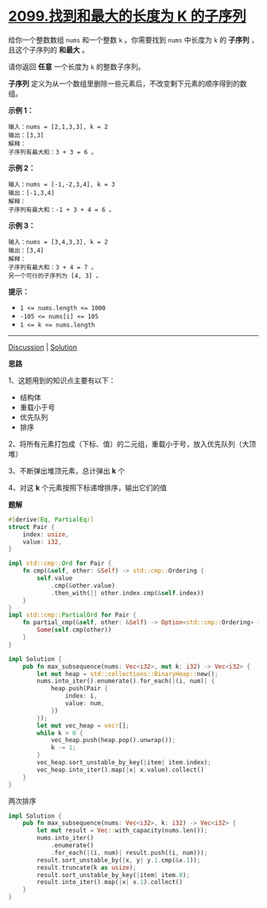 # [2099.找到和最大的长度为 K 的子序列](https://leetcode.cn/problems/find-subsequence-of-length-k-with-the-largest-sum/description/)

给你一个整数数组 `nums` 和一个整数 `k` 。你需要找到 `nums` 中长度为 `k` 的 **子序列** ，且这个子序列的 **和最大** 。

请你返回 **任意** 一个长度为 `k` 的整数子序列。

**子序列** 定义为从一个数组里删除一些元素后，不改变剩下元素的顺序得到的数组。

 

**示例 1：**

```
输入：nums = [2,1,3,3], k = 2
输出：[3,3]
解释：
子序列有最大和：3 + 3 = 6 。
```

**示例 2：**

```
输入：nums = [-1,-2,3,4], k = 3
输出：[-1,3,4]
解释：
子序列有最大和：-1 + 3 + 4 = 6 。
```

**示例 3：**

```
输入：nums = [3,4,3,3], k = 2
输出：[3,4]
解释：
子序列有最大和：3 + 4 = 7 。
另一个可行的子序列为 [4, 3] 。
```

 

**提示：**

- `1 <= nums.length <= 1000`
- `-105 <= nums[i] <= 105`
- `1 <= k <= nums.length`

------

[Discussion](https://leetcode.cn/problems/find-subsequence-of-length-k-with-the-largest-sum/comments/) | [Solution](https://leetcode.cn/problems/find-subsequence-of-length-k-with-the-largest-sum/solution/)

**思路**

1、这题用到的知识点主要有以下：

- 结构体
- 重载小于号
- 优先队列
- 排序

2、将所有元素打包成（下标、值）的二元组，重载小于号，放入优先队列（大顶堆）

3、不断弹出堆顶元素，总计弹出 **k** 个

4、对这 **k** 个元素按照下标递增排序，输出它们的值

**题解**

```rust
#[derive(Eq, PartialEq)]
struct Pair {
    index: usize,
    value: i32,
}

impl std::cmp::Ord for Pair {
    fn cmp(&self, other: &Self) -> std::cmp::Ordering {
        self.value
            .cmp(&other.value)
            .then_with(|| other.index.cmp(&self.index))
    }
}
impl std::cmp::PartialOrd for Pair {
    fn partial_cmp(&self, other: &Self) -> Option<std::cmp::Ordering> {
        Some(self.cmp(other))
    }
}

impl Solution {
    pub fn max_subsequence(nums: Vec<i32>, mut k: i32) -> Vec<i32> {
        let mut heap = std::collections::BinaryHeap::new();
        nums.into_iter().enumerate().for_each(|(i, num)| {
            heap.push(Pair {
                index: i,
                value: num,
            })
        });
        let mut vec_heap = vec![];
        while k > 0 {
            vec_heap.push(heap.pop().unwrap());
            k -= 1;
        }
        vec_heap.sort_unstable_by_key(|item| item.index);
        vec_heap.into_iter().map(|x| x.value).collect()
    }
}
```

两次排序

```rust
impl Solution {
    pub fn max_subsequence(nums: Vec<i32>, k: i32) -> Vec<i32> {
        let mut result = Vec::with_capacity(nums.len());
        nums.into_iter()
            .enumerate()
            .for_each(|(i, num)| result.push((i, num)));
        result.sort_unstable_by(|x, y| y.1.cmp(&x.1));
        result.truncate(k as usize);
        result.sort_unstable_by_key(|item| item.0);
        result.into_iter().map(|x| x.1).collect()
    }
}
```


